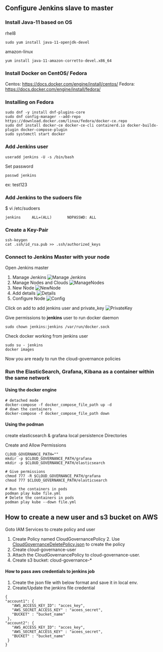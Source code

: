 ## Configure Jenkins slave to master

### Install Java-11 based on OS
rhel8
```commandline
sudo yum install java-11-openjdk-devel
```
amazon-linux
```commandline
yum install java-11-amazon-corretto-devel.x86_64
```

### Install Docker on CentOS/ Fedora
Centos: https://docs.docker.com/engine/install/centos/
Fedora: https://docs.docker.com/engine/install/fedora/

### Installing on Fedora
```
sudo dnf -y install dnf-plugins-core
sudo dnf config-manager --add-repo https://download.docker.com/linux/fedora/docker-ce.repo
sudo dnf install docker-ce docker-ce-cli containerd.io docker-buildx-plugin docker-compose-plugin
sudo systemctl start docker
```

### Add Jenkins user
```commandline
useradd jenkins -U -s /bin/bash
```
Set password
```commandline
passwd jenkins
```
ex: test123

### Add Jenkins to the sudoers file

$ vi /etc/sudoers
```commandline
jenkins     ALL=(ALL)       NOPASSWD: ALL
```

### Create a Key-Pair
```commandline
ssh-keygen
cat .ssh/id_rsa.pub >> .ssh/authorized_keys
```

### Connect to Jenkins Master with your node

Open Jenkins master
1. Manage Jenkins
![Manage Jenkins](../images/jenkins/manage_jenkins.png)
2. Manage Nodes and Clouds
![ManageNodes](../images/jenkins/manage_nodes.png)
3. New Node
![NewNode](../images/jenkins/new_node.png)
4. Add details
![Details](../images/jenkins/slave_node.png)
5. Configure Node
![Config](../images/jenkins/jenkins_config_file.png)

Click on add to add jenkins user and private_key
![PrivateKey](../images/jenkins/add_creds.png)


Give permissions to **jenkins** user to run docker daemon
```commandline
sudo chown jenkins:jenkins /var/run/docker.sock
```
Check docker working from jenkins user
```commandline
sudo su - jenkins
docker images
```

Now you are ready to run the cloud-governance policies

### Run the ElasticSearch, Grafana, Kibana as a container within the same network

#### Using the docker engine
```commandline
# detached mode
docker-compose -f docker_compose_file_path up -d
# down the containers
docker-compose -f docker_compose_file_path down
```

#### Using the podman

create elasticsearch & grafana local persistence Directories

Create and Allow Permissions
```commandline
CLOUD_GOVERNANCE_PATH=""
mkdir -p $CLOUD_GOVERNANCE_PATH/grafana
mkdir -p $CLOUD_GOVERNANCE_PATH/elasticsearch

# Give permissions
chmod 777 -R $CLOUD_GOVERNANCE_PATH/grafana
chmod 777 $CLOUD_GOVERNANCE_PATH/elasticsearch
```

```commandline
# Run the containers in pods
podman play kube file.yml
# Delete the containers in pods
podman play kube --down file.yml
```


## How to create a new user and s3 bucket on AWS

Goto IAM Services to create policy and user

1. Create Policy named CloudGovernancePolicy
   2. Use [CloudGovernanceDeletePolicy.json](..%2Fiam%2Fclouds%2Faws%2FCloudGovernanceDeletePolicy.json) to create the policy
2. Create cloud-governance-user
3. Attach the CloudGovernancePolicy to cloud-governance-user.
3. Create s3 bucket: cloud-governance-*


#### How to pass aws credentials to jenkins job

1. Create the json file with below format and save it in local env.
2. Create/Update the jenkins file credential


```commandline
{
"account1": {
   "AWS_ACCESS_KEY_ID": "acces_key",
   "AWS_SECRET_ACCESS_KEY" : "acees_secret",
   "BUCKET" : "bucket_name"
 },
"account2": {
   "AWS_ACCESS_KEY_ID": "acces_key",
   "AWS_SECRET_ACCESS_KEY" : "acees_secret",
   "BUCKET" : "bucket_name"
 }
}
```
